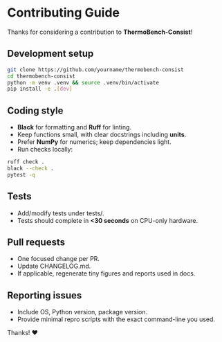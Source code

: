 # Contributing Guide

Thanks for considering a contribution to **ThermoBench-Consist**!

## Development setup
```bash
git clone https://github.com/yourname/thermobench-consist
cd thermobench-consist
python -m venv .venv && source .venv/bin/activate
pip install -e .[dev]
```

## Coding style
- **Black** for formatting and **Ruff** for linting.
- Keep functions small, with clear docstrings including **units**.
- Prefer **NumPy** for numerics; keep dependencies light.
- Run checks locally:
```bash
ruff check .
black --check .
pytest -q
```

## Tests
- Add/modify tests under tests/.
- Tests should complete in **<30 seconds** on CPU-only hardware.

## Pull requests
- One focused change per PR.
- Update CHANGELOG.md.
- If applicable, regenerate tiny figures and reports used in docs.

## Reporting issues
- Include OS, Python version, package version.
- Provide minimal repro scripts with the exact command-line you used.

Thanks! ♥